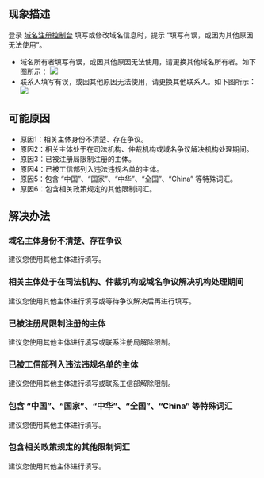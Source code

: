 
## 现象描述
登录 [域名注册控制台](https://console.cloud.tencent.com/domain) 填写或修改域名信息时，提示 “填写有误，或因为其他原因无法使用”。
- 域名所有者填写有误，或因其他原因无法使用，请更换其他域名所有者。如下图所示：
![](https://main.qcloudimg.com/raw/22bed4c7880a24acef7d56fbcbe97f6d.png)
- 联系人填写有误，或因其他原因无法使用，请更换其他联系人。如下图所示：
![](https://main.qcloudimg.com/raw/69e1df52cfe1df1ec53c1a360589a216.png)

## 可能原因
- 原因1：相关主体身份不清楚、存在争议。
- 原因2：相关主体处于在司法机构、仲裁机构或域名争议解决机构处理期间。
- 原因3：已被注册局限制注册的主体。
- 原因4：已被工信部列入违法违规名单的主体。
- 原因5：包含 “中国”、“国家”、“中华”、“全国”、“China” 等特殊词汇。
- 原因6：包含相关政策规定的其他限制词汇。


## 解决办法
### 域名主体身份不清楚、存在争议
建议您使用其他主体进行填写。

### 相关主体处于在司法机构、仲裁机构或域名争议解决机构处理期间
建议您使用其他主体进行填写或等待争议解决后再进行填写。

### 已被注册局限制注册的主体
建议您使用其他主体进行填写或联系注册局解除限制。

### 已被工信部列入违法违规名单的主体
建议您使用其他主体进行填写或联系工信部解除限制。

### 包含 “中国”、“国家”、“中华”、“全国”、“China” 等特殊词汇
建议您使用其他主体进行填写。

### 包含相关政策规定的其他限制词汇
建议您使用其他主体进行填写。


